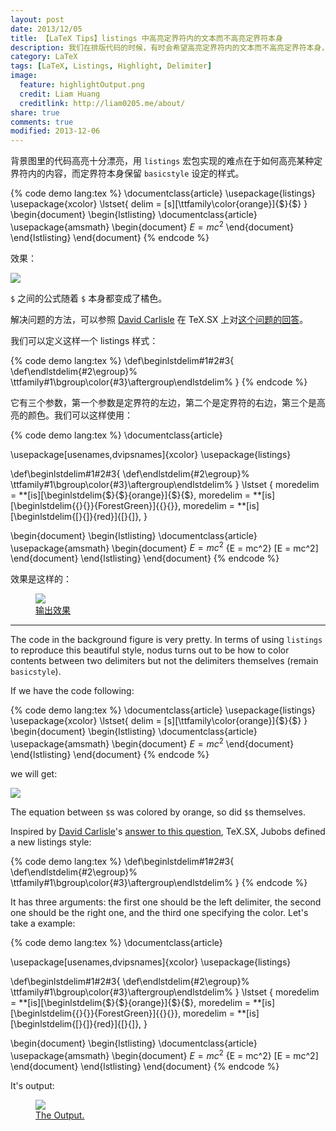 ```yaml
---
layout: post
date: 2013/12/05
title: 【LaTeX Tips】listings 中高亮定界符内的文本而不高亮定界符本身
description: 我们在排版代码的时候，有时会希望高亮定界符内的文本而不高亮定界符本身，这里是解决方法。
category: LaTeX
tags: [LaTeX, Listings, Highlight, Delimiter]
image:
  feature: highlightOutput.png
  credit: Liam Huang
  creditlink: http://liam0205.me/about/
share: true
comments: true
modified: 2013-12-06
---
```


背景图里的代码高亮十分漂亮，用 `listings` 宏包实现的难点在于如何高亮某种定界符内的内容，而定界符本身保留 `basicstyle` 设定的样式。

<!--more-->

{% code demo lang:tex %}
\documentclass{article}
\usepackage{listings}
\usepackage{xcolor}
\lstset{
    delim = [s][\ttfamily\color{orange}]{$}{$}
}
\begin{document}
\begin{lstlisting}
\documentclass{article}
\usepackage{amsmath}
\begin{document}
$E = mc^2$
\end{document}
\end{lstlisting}
\end{document}
{% endcode %}

效果：

![](http://i.stack.imgur.com/VFq3G.png)

`$` 之间的公式随着 `$` 本身都变成了橘色。

解决问题的方法，可以参照 [David Carlisle](http://dpcarlisle.blogspot.com/) 在 TeX.SX 上对[这个问题的回答](http://tex.stackexchange.com/a/145661/38350)。

我们可以定义这样一个 listings 样式：

{% code demo lang:tex %}
\def\beginlstdelim#1#2#3{
    \def\endlstdelim{#2\egroup}%
    \ttfamily#1\bgroup\color{#3}\aftergroup\endlstdelim%
}
{% endcode %}

它有三个参数，第一个参数是定界符的左边，第二个是定界符的右边，第三个是高亮的颜色。我们可以这样使用：

{% code demo lang:tex %}
\documentclass{article}

\usepackage[usenames,dvipsnames]{xcolor}
\usepackage{listings}


\def\beginlstdelim#1#2#3{
    \def\endlstdelim{#2\egroup}%
    \ttfamily#1\bgroup\color{#3}\aftergroup\endlstdelim%
}
\lstset
{
    moredelim = **[is][\beginlstdelim{\$}{\$}{orange}]{\$}{\$},
    moredelim = **[is][\beginlstdelim{\{}{\}}{ForestGreen}]{\{}{\}},
    moredelim = **[is][\beginlstdelim{[}{]}{red}]{[}{]},
}

\begin{document}
\begin{lstlisting}
\documentclass{article}
\usepackage{amsmath}
\begin{document}
$E = mc^2$
{E = mc^2}
[E = mc^2]
\end{document}
\end{lstlisting}
\end{document}
{% endcode %}

效果是这样的：

<figure>
    <a href="http://i.stack.imgur.com/7nSib.png"><img src="http://i.stack.imgur.com/7nSib.png"></a>
    <figcaption><a href="http://i.stack.imgur.com/7nSib.png" title="输出效果">输出效果</a></figcaption>
</figure>

------------------


The code in the background figure is very pretty. In terms of using `listings` to reproduce this beautiful style, nodus turns out to be how to color contents between two delimiters but not the delimiters themselves (remain `basicstyle`).

If we have the code following:

{% code demo lang:tex %}
\documentclass{article}
\usepackage{listings}
\usepackage{xcolor}
\lstset{
    delim = [s][\ttfamily\color{orange}]{$}{$}
}
\begin{document}
\begin{lstlisting}
\documentclass{article}
\usepackage{amsmath}
\begin{document}
$E = mc^2$
\end{document}
\end{lstlisting}
\end{document}
{% endcode %}

we will get:

![](http://i.stack.imgur.com/VFq3G.png)

The equation between `$`s was colored by orange, so did `$`s themselves.

Inspired by [David Carlisle](http://dpcarlisle.blogspot.com/)'s [answer to this question](http://tex.stackexchange.com/a/145661/38350), TeX.SX, Jubobs defined a new listings style:

{% code demo lang:tex %}
\def\beginlstdelim#1#2#3{
    \def\endlstdelim{#2\egroup}%
    \ttfamily#1\bgroup\color{#3}\aftergroup\endlstdelim%
}
{% endcode %}

It has three arguments: the first one should be the left delimiter, the second one should be the right one, and the third one specifying the color. Let's take a example:

{% code demo lang:tex %}
\documentclass{article}

\usepackage[usenames,dvipsnames]{xcolor}
\usepackage{listings}


\def\beginlstdelim#1#2#3{
    \def\endlstdelim{#2\egroup}%
    \ttfamily#1\bgroup\color{#3}\aftergroup\endlstdelim%
}
\lstset
{
    moredelim = **[is][\beginlstdelim{\$}{\$}{orange}]{\$}{\$},
    moredelim = **[is][\beginlstdelim{\{}{\}}{ForestGreen}]{\{}{\}},
    moredelim = **[is][\beginlstdelim{[}{]}{red}]{[}{]},
}

\begin{document}
\begin{lstlisting}
\documentclass{article}
\usepackage{amsmath}
\begin{document}
$E = mc^2$
{E = mc^2}
[E = mc^2]
\end{document}
\end{lstlisting}
\end{document}
{% endcode %}

It's output:

<figure>
    <a href="http://i.stack.imgur.com/7nSib.png"><img src="http://i.stack.imgur.com/7nSib.png"></a>
    <figcaption><a href="http://i.stack.imgur.com/7nSib.png" title="The Output.">The Output.</a></figcaption>
</figure>
